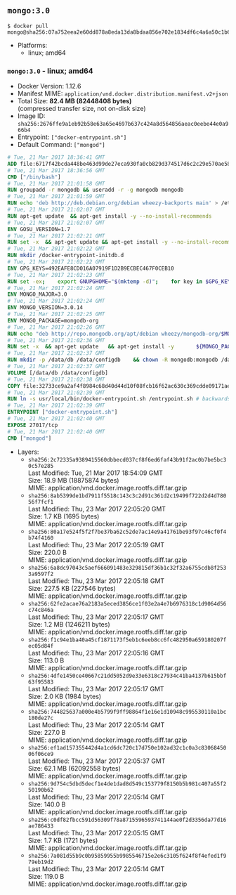 ## `mongo:3.0`

```console
$ docker pull mongo@sha256:07a752eea2e60dd878a8eda13da8bdaa856e702e1834df6c4a6a50c1b68758d2
```

-	Platforms:
	-	linux; amd64

### `mongo:3.0` - linux; amd64

-	Docker Version: 1.12.6
-	Manifest MIME: `application/vnd.docker.distribution.manifest.v2+json`
-	Total Size: **82.4 MB (82448408 bytes)**  
	(compressed transfer size, not on-disk size)
-	Image ID: `sha256:2676ffe9a1eb92b58e63a65e4697b637c424a8d564856aeac0eebe44e0a966b4`
-	Entrypoint: `["docker-entrypoint.sh"]`
-	Default Command: `["mongod"]`

```dockerfile
# Tue, 21 Mar 2017 18:36:41 GMT
ADD file:6717f42bcda448be463d99de27eca930fa0cb829d374517d6c2c29e570ae584b in / 
# Tue, 21 Mar 2017 18:36:56 GMT
CMD ["/bin/bash"]
# Tue, 21 Mar 2017 21:01:58 GMT
RUN groupadd -r mongodb && useradd -r -g mongodb mongodb
# Tue, 21 Mar 2017 21:01:59 GMT
RUN echo 'deb http://deb.debian.org/debian wheezy-backports main' > /etc/apt/sources.list.d/backports.list
# Tue, 21 Mar 2017 21:02:07 GMT
RUN apt-get update 	&& apt-get install -y --no-install-recommends 		jq 		numactl 	&& rm -rf /var/lib/apt/lists/*
# Tue, 21 Mar 2017 21:02:07 GMT
ENV GOSU_VERSION=1.7
# Tue, 21 Mar 2017 21:02:21 GMT
RUN set -x 	&& apt-get update && apt-get install -y --no-install-recommends ca-certificates wget && rm -rf /var/lib/apt/lists/* 	&& wget -O /usr/local/bin/gosu "https://github.com/tianon/gosu/releases/download/$GOSU_VERSION/gosu-$(dpkg --print-architecture)" 	&& wget -O /usr/local/bin/gosu.asc "https://github.com/tianon/gosu/releases/download/$GOSU_VERSION/gosu-$(dpkg --print-architecture).asc" 	&& export GNUPGHOME="$(mktemp -d)" 	&& gpg --keyserver ha.pool.sks-keyservers.net --recv-keys B42F6819007F00F88E364FD4036A9C25BF357DD4 	&& gpg --batch --verify /usr/local/bin/gosu.asc /usr/local/bin/gosu 	&& rm -r "$GNUPGHOME" /usr/local/bin/gosu.asc 	&& chmod +x /usr/local/bin/gosu 	&& gosu nobody true 	&& apt-get purge -y --auto-remove ca-certificates wget
# Tue, 21 Mar 2017 21:02:22 GMT
RUN mkdir /docker-entrypoint-initdb.d
# Tue, 21 Mar 2017 21:02:22 GMT
ENV GPG_KEYS=492EAFE8CD016A07919F1D2B9ECBEC467F0CEB10
# Tue, 21 Mar 2017 21:02:23 GMT
RUN set -ex; 	export GNUPGHOME="$(mktemp -d)"; 	for key in $GPG_KEYS; do 		gpg --keyserver ha.pool.sks-keyservers.net --recv-keys "$key"; 	done; 	gpg --export $GPG_KEYS > /etc/apt/trusted.gpg.d/mongodb.gpg; 	rm -r "$GNUPGHOME"; 	apt-key list
# Tue, 21 Mar 2017 21:02:24 GMT
ENV MONGO_MAJOR=3.0
# Tue, 21 Mar 2017 21:02:24 GMT
ENV MONGO_VERSION=3.0.14
# Tue, 21 Mar 2017 21:02:25 GMT
ENV MONGO_PACKAGE=mongodb-org
# Tue, 21 Mar 2017 21:02:26 GMT
RUN echo "deb http://repo.mongodb.org/apt/debian wheezy/mongodb-org/$MONGO_MAJOR main" > /etc/apt/sources.list.d/mongodb-org.list
# Tue, 21 Mar 2017 21:02:36 GMT
RUN set -x 	&& apt-get update 	&& apt-get install -y 		${MONGO_PACKAGE}=$MONGO_VERSION 		${MONGO_PACKAGE}-server=$MONGO_VERSION 		${MONGO_PACKAGE}-shell=$MONGO_VERSION 		${MONGO_PACKAGE}-mongos=$MONGO_VERSION 		${MONGO_PACKAGE}-tools=$MONGO_VERSION 	&& rm -rf /var/lib/apt/lists/* 	&& rm -rf /var/lib/mongodb 	&& mv /etc/mongod.conf /etc/mongod.conf.orig
# Tue, 21 Mar 2017 21:02:37 GMT
RUN mkdir -p /data/db /data/configdb 	&& chown -R mongodb:mongodb /data/db /data/configdb
# Tue, 21 Mar 2017 21:02:37 GMT
VOLUME [/data/db /data/configdb]
# Tue, 21 Mar 2017 21:02:38 GMT
COPY file:32733ce9a2af4f8984c68d40d44d10f08fcb16f62ac630c369cdde09171ae5cb in /usr/local/bin/ 
# Tue, 21 Mar 2017 21:02:39 GMT
RUN ln -s usr/local/bin/docker-entrypoint.sh /entrypoint.sh # backwards compat
# Tue, 21 Mar 2017 21:02:39 GMT
ENTRYPOINT ["docker-entrypoint.sh"]
# Tue, 21 Mar 2017 21:02:40 GMT
EXPOSE 27017/tcp
# Tue, 21 Mar 2017 21:02:40 GMT
CMD ["mongod"]
```

-	Layers:
	-	`sha256:2c72335a9389415560dbbecd037cf8f6ed6faf43b91f2ac0b7be5bc30c57e285`  
		Last Modified: Tue, 21 Mar 2017 18:54:09 GMT  
		Size: 18.9 MB (18875874 bytes)  
		MIME: application/vnd.docker.image.rootfs.diff.tar.gzip
	-	`sha256:8ab5399de1bd7911f5518c143c3c2d91c361d2c19499f722d2d4d78056f7fcf1`  
		Last Modified: Thu, 23 Mar 2017 22:05:20 GMT  
		Size: 1.7 KB (1695 bytes)  
		MIME: application/vnd.docker.image.rootfs.diff.tar.gzip
	-	`sha256:80a17e524f5f2f7be37ba62c52de7ac14e9a41761be93f97c46cf0f4b74f4160`  
		Last Modified: Thu, 23 Mar 2017 22:05:19 GMT  
		Size: 220.0 B  
		MIME: application/vnd.docker.image.rootfs.diff.tar.gzip
	-	`sha256:6a8dc97043c5aef666091483e329815df36b1c32f32a6755cdb8f2533a9597f2`  
		Last Modified: Thu, 23 Mar 2017 22:05:18 GMT  
		Size: 227.5 KB (227546 bytes)  
		MIME: application/vnd.docker.image.rootfs.diff.tar.gzip
	-	`sha256:62fe2acae76a2183a5eced3856ce1f03e2a4e7b6976318c1d9064d56c74c846a`  
		Last Modified: Thu, 23 Mar 2017 22:05:17 GMT  
		Size: 1.2 MB (1246211 bytes)  
		MIME: application/vnd.docker.image.rootfs.diff.tar.gzip
	-	`sha256:f1c94e1ba40a45cf1871173f5eb1c6eeb8cc6fc482950a659180207fec05d84f`  
		Last Modified: Thu, 23 Mar 2017 22:05:16 GMT  
		Size: 113.0 B  
		MIME: application/vnd.docker.image.rootfs.diff.tar.gzip
	-	`sha256:4dfe1450ce40667c21dd5052d9e33e6318c27934c41ba4137b615bbf63f95583`  
		Last Modified: Thu, 23 Mar 2017 22:05:17 GMT  
		Size: 2.0 KB (1984 bytes)  
		MIME: application/vnd.docker.image.rootfs.diff.tar.gzip
	-	`sha256:744825637a000e4b5799f9ff98864f1e16e1d10948c995530110a1bc180de27c`  
		Last Modified: Thu, 23 Mar 2017 22:05:14 GMT  
		Size: 227.0 B  
		MIME: application/vnd.docker.image.rootfs.diff.tar.gzip
	-	`sha256:ef1ad157355442d4a1cd6dc720c17d750e102ad32c1c0a3c8306845006f06ce9`  
		Last Modified: Thu, 23 Mar 2017 22:05:37 GMT  
		Size: 62.1 MB (62092558 bytes)  
		MIME: application/vnd.docker.image.rootfs.diff.tar.gzip
	-	`sha256:9d754c5dbd5decf1e4de1dad8d549c153779f8150b5b981c407a55f250190b62`  
		Last Modified: Thu, 23 Mar 2017 22:05:14 GMT  
		Size: 140.0 B  
		MIME: application/vnd.docker.image.rootfs.diff.tar.gzip
	-	`sha256:c0df82fbcc591d56309f78a8715596593741144ae0f2d3356da77d16ae786433`  
		Last Modified: Thu, 23 Mar 2017 22:05:15 GMT  
		Size: 1.7 KB (1721 bytes)  
		MIME: application/vnd.docker.image.rootfs.diff.tar.gzip
	-	`sha256:7a081d55b9c0b95859955b9985546715e2e6c3105f624f8f4efed1f979eb19d2`  
		Last Modified: Thu, 23 Mar 2017 22:05:14 GMT  
		Size: 119.0 B  
		MIME: application/vnd.docker.image.rootfs.diff.tar.gzip
